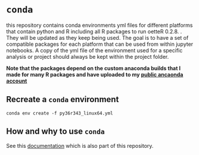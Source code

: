 # `conda`
this repository contains conda environments yml files for different platforms that contain python and R including all R packages to run oetteR 0.2.8. . They will be updated as they keep being used. The goal is to have a set of compatible packages for each platform that can be used from within jupyter notebooks. A copy of the yml file of the environment used for a specific analysis or project should always be kept within the project folder.

**Note that the packages depend on the custom anaconda builds that I made for many R packages and have uploaded to my [public ancaonda account](https://anaconda.org/erblast/dashboard)**

## Recreate a `conda` environment
```
conda env create -f py36r343_linux64.yml
```

## How and why to use `conda`

See this [documentation](https://github.com/erblast/conda/blob/master/conda.md) which is also part of this repository.
